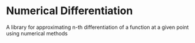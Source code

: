 # Numerical Differentiation

A library for approximating n-th differentiation of a function at a given point using numerical methods
